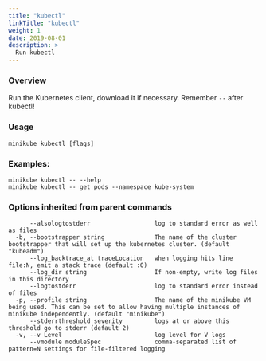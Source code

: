 ```yaml
---
title: "kubectl"
linkTitle: "kubectl"
weight: 1
date: 2019-08-01
description: >
  Run kubectl
---
```



### Overview

Run the Kubernetes client, download it if necessary.
Remember `--` after kubectl!

### Usage

```
minikube kubectl [flags]
```

### Examples:

```
minikube kubectl -- --help
minikube kubectl -- get pods --namespace kube-system
```


### Options inherited from parent commands

```
      --alsologtostderr                  log to standard error as well as files
  -b, --bootstrapper string              The name of the cluster bootstrapper that will set up the kubernetes cluster. (default "kubeadm")
      --log_backtrace_at traceLocation   when logging hits line file:N, emit a stack trace (default :0)
      --log_dir string                   If non-empty, write log files in this directory
      --logtostderr                      log to standard error instead of files
  -p, --profile string                   The name of the minikube VM being used. This can be set to allow having multiple instances of minikube independently. (default "minikube")
      --stderrthreshold severity         logs at or above this threshold go to stderr (default 2)
  -v, --v Level                          log level for V logs
      --vmodule moduleSpec               comma-separated list of pattern=N settings for file-filtered logging
```
